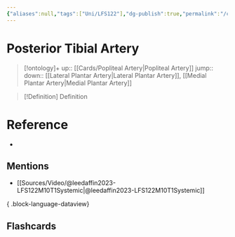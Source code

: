 ```yaml
---
{"aliases":null,"tags":["Uni/LFS122"],"dg-publish":true,"permalink":"/cards/posterior-tibial-artery/","dgPassFrontmatter":true}
---
```


# Posterior Tibial Artery

> [!ontology]+
> up:: [[Cards/Popliteal Artery\|Popliteal Artery]]
> jump:: 
> down:: [[Lateral Plantar Artery\|Lateral Plantar Artery]], [[Medial Plantar Artery\|Medial Plantar Artery]]

> [!Definition] Definition

# Reference

- 

## Mentions

- [[Sources/Video/@leedaffin2023-LFS122M10T1Systemic\|@leedaffin2023-LFS122M10T1Systemic]]

{ .block-language-dataview}

## Flashcards